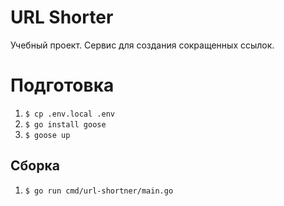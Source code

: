 # URL Shorter

Учебный проект. Сервис для создания сокращенных ссылок.

# Подготовка

1. ``$ cp .env.local .env``
2. ``$ go install goose``
3. ``$ goose up``

## Сборка
1. ``$ go run cmd/url-shortner/main.go``

